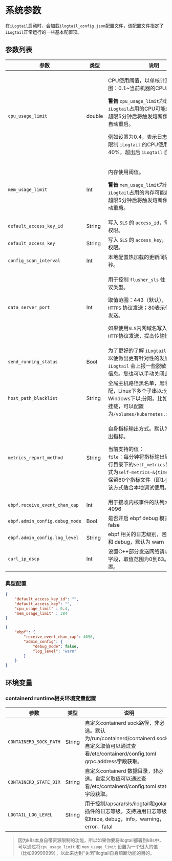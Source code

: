 # 系统参数

在`iLogtail`启动时，会加载`ilogtail_config.json`配置文件，该配置文件指定了`iLogtail`正常运行的一些基本配置项。

## 参数列表

| 参数                      | 类型     | 说明                                                                                                                                                                                                                                   |
| ----------------------- | ------ | ------------------------------------------------------------------------------------------------------------------------------------------------------------------------------------------------------------------------------------ |
| `cpu_usage_limit`       | double | <p>CPU使用阈值，以单核计算。取值范围：0.1~当前机器的CPU核心数</p><p><strong></strong></p><p><strong>警告</strong> `cpu_usage_limit`为软限制，实际`iLogtail`占用的CPU可能超过限制值，超限5分钟后将触发熔断保护，`iLogtail`自动重启。</p><p>例如设置为0.4，表示日志服务将尽可能限制 `iLogtail` 的CPU使用为CPU单核的40%，超出后 `iLogtail` 自动重启。</p> |
| `mem_usage_limit`       | Int    | <p>内存使用阈值。</p><p><strong>警告</strong> `mem_usage_limit`为软限制，实际`iLogtail`占用的内存可能超过限制值，超限5分钟后将触发熔断保护，Logtail自动重启。</p>                                                                                      |
| `default_access_key_id` | String | 写入 `SLS` 的 `access_id`，需要具备写入权限。                                                                                                                                                                                                                |
| `default_access_key`    | String | 写入 `SLS` 的 `access_key`，需要具备写入权限。                                                                                                                                                                                                                 |
| `config_scan_interval`    | Int | 本地配置热加载的更新间隔，单位为秒。 |
| `data_server_port`    | Int |<p>用于控制 `flusher_sls` 往 `SLS` 发送的协议类型。</p> <p>取值范围：443（默认），表示使用 `HTTPS` 协议发送；80表示使用 `HTTP` 协议发送。</p><p>如果使用`SLS`内网域名写入，建议使用`HTTP`协议发送，提高传输性能。</p> |
| `send_running_status`    | Bool | 为了更好的了解 `iLogtail` 的使用情况，以便做出更有针对性的发展规划，`iLogtail` 会上报一些脱敏后的运行统计信息。您也可以手动关闭此开关。                                              |
| `host_path_blacklist` | String | 全局主机路径黑名单，黑名单为子串匹配，Linux下多个子串以:分隔，Windows下以;分隔。比如禁止采集NAS挂载，可以配置为`/volumes/kubernetes.io~csi/nas-`。 |
| `metrics_report_method` | String | <p>自身指标输出方式。默认为空，即不输出指标。</p><p>当前支持的值：</br>`file`：每分钟将指标输出到`ilogtail`运行目录下的`self_metrics`目录，文件格式为`self-metrics-&{time}.json`，最多保留60个指标文件（即1小时的数据）。该方式适合本地调试使用。</p> |
| `ebpf.receive_event_chan_cap` | Int | 用于接收内核事件的队列大小，默认为 4096 |
| `ebpf.admin_config.debug_mode` | Bool | 是否开启 ebpf debug 模式，默认为 false |
| `ebpf.admin_config.log_level` | String | ebpf 相关的日志级别，包括 info warn 和 debug，默认为 warn |
| `curl_ip_dscp` | Int | 设置C++部分发送网络请求中的 DSCP 字段，取值范围为0到63。默认不设置。 |

### 典型配置

```json
{
    "default_access_key_id": "",
    "default_access_key": "",
    "cpu_usage_limit" : 0.4,
    "mem_usage_limit" : 384
}
```

```json
{
    "ebpf": {
        "receive_event_chan_cap": 4096,
        "admin_config": {
            "debug_mode": false,
            "log_level": "warn"
        }
    }
}
```

## 环境变量

### containerd runtime相关环境变量配置

| 参数                      | 类型     | 说明                                                                                                         |
| ----------------------- |--------|------------------------------------------------------------------------------------------------------------|
| `CONTAINERD_SOCK_PATH`       | String | 自定义containerd sock路径，非必选。默认为/run/containerd/containerd.sock。自定义取值可以通过查看/etc/containerd/config.toml grpc.address字段获取。 |
| `CONTAINERD_STATE_DIR` | String | 自定义containerd 数据目录，非必选。自定义取值可以通过查看/etc/containerd/config.toml state字段获取。                                             |
| `LOGTAIL_LOG_LEVEL` | String |  用于控制/apsara/sls/ilogtail和golang插件的日志等级，支持通用日志等级，如trace, debug，info，warning，error，fatal|

> 因为k8s本身自带资源限制的功能，所以如果你要将ilogtail部署到k8s中，可以通过将`cpu_usage_limit` 和 `mem_usage_limit` 设置为一个很大的值（比如99999999），以此来达到“关闭”ilogtail自身熔断功能的目的。
